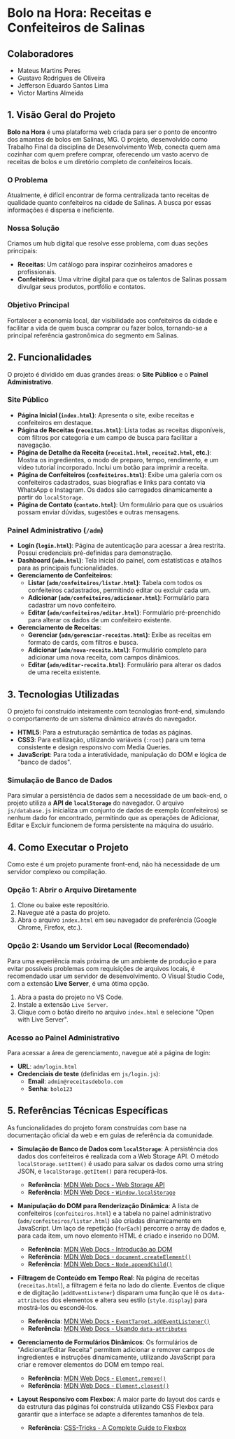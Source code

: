 

# Bolo na Hora: Receitas e Confeiteiros de Salinas

## Colaboradores

  * Mateus Martins Peres
  * Gustavo Rodrigues de Oliveira 
  * Jefferson Eduardo Santos Lima 
  * Victor Martins Almeida

## 1\. Visão Geral do Projeto

**Bolo na Hora** é uma plataforma web criada para ser o ponto de encontro dos amantes de bolos em Salinas, MG. O projeto, desenvolvido como Trabalho Final da disciplina de Desenvolvimento Web, conecta quem ama cozinhar com quem prefere comprar, oferecendo um vasto acervo de receitas de bolos e um diretório completo de confeiteiros locais.

### O Problema

Atualmente, é difícil encontrar de forma centralizada tanto receitas de qualidade quanto confeiteiros na cidade de Salinas. A busca por essas informações é dispersa e ineficiente.

### Nossa Solução

Criamos um hub digital que resolve esse problema, com duas seções principais:

  * **Receitas**: Um catálogo para inspirar cozinheiros amadores e profissionais.
  * **Confeiteiros**: Uma vitrine digital para que os talentos de Salinas possam divulgar seus produtos, portfólio e contatos.

### Objetivo Principal

Fortalecer a economia local, dar visibilidade aos confeiteiros da cidade e facilitar a vida de quem busca comprar ou fazer bolos, tornando-se a principal referência gastronômica do segmento em Salinas.

## 2\. Funcionalidades

O projeto é dividido em duas grandes áreas: o **Site Público** e o **Painel Administrativo**.

### Site Público

  * **Página Inicial (`index.html`)**: Apresenta o site, exibe receitas e confeiteiros em destaque.
  * **Página de Receitas (`receitas.html`)**: Lista todas as receitas disponíveis, com filtros por categoria e um campo de busca para facilitar a navegação.
  * **Página de Detalhe da Receita (`receita1.html`, `receita2.html`, etc.)**: Mostra os ingredientes, o modo de preparo, tempo, rendimento, e um vídeo tutorial incorporado. Inclui um botão para imprimir a receita.
  * **Página de Confeiteiros (`confeiteiros.html`)**: Exibe uma galeria com os confeiteiros cadastrados, suas biografias e links para contato via WhatsApp e Instagram. Os dados são carregados dinamicamente a partir do `localStorage`.
  * **Página de Contato (`contato.html`)**: Um formulário para que os usuários possam enviar dúvidas, sugestões e outras mensagens.

### Painel Administrativo (`/adm`)

  * **Login (`login.html`)**: Página de autenticação para acessar a área restrita. Possui credenciais pré-definidas para demonstração.
  * **Dashboard (`adm.html`)**: Tela inicial do painel, com estatísticas e atalhos para as principais funcionalidades.
  * **Gerenciamento de Confeiteiros**:
      * **Listar (`adm/confeiteiros/listar.html`)**: Tabela com todos os confeiteiros cadastrados, permitindo editar ou excluir cada um.
      * **Adicionar (`adm/confeiteiros/adicionar.html`)**: Formulário para cadastrar um novo confeiteiro.
      * **Editar (`adm/confeiteiros/editar.html`)**: Formulário pré-preenchido para alterar os dados de um confeiteiro existente.
  * **Gerenciamento de Receitas**:
      * **Gerenciar (`adm/gerenciar-receitas.html`)**: Exibe as receitas em formato de cards, com filtros e busca.
      * **Adicionar (`adm/nova-receita.html`)**: Formulário completo para adicionar uma nova receita, com campos dinâmicos.
      * **Editar (`adm/editar-receita.html`)**: Formulário para alterar os dados de uma receita existente.

## 3\. Tecnologias Utilizadas

O projeto foi construído inteiramente com tecnologias front-end, simulando o comportamento de um sistema dinâmico através do navegador.

  * **HTML5**: Para a estruturação semântica de todas as páginas.
  * **CSS3**: Para estilização, utilizando variáveis (`:root`) para um tema consistente e design responsivo com Media Queries.
  * **JavaScript**: Para toda a interatividade, manipulação do DOM e lógica de "banco de dados".

### Simulação de Banco de Dados

Para simular a persistência de dados sem a necessidade de um back-end, o projeto utiliza a **API de `localStorage`** do navegador. O arquivo `js/database.js` inicializa um conjunto de dados de exemplo (confeiteiros) se nenhum dado for encontrado, permitindo que as operações de Adicionar, Editar e Excluir funcionem de forma persistente na máquina do usuário.

## 4\. Como Executar o Projeto

Como este é um projeto puramente front-end, não há necessidade de um servidor complexo ou compilação.

### Opção 1: Abrir o Arquivo Diretamente

1.  Clone ou baixe este repositório.
2.  Navegue até a pasta do projeto.
3.  Abra o arquivo `index.html` em seu navegador de preferência (Google Chrome, Firefox, etc.).

### Opção 2: Usando um Servidor Local (Recomendado)

Para uma experiência mais próxima de um ambiente de produção e para evitar possíveis problemas com requisições de arquivos locais, é recomendado usar um servidor de desenvolvimento. O Visual Studio Code, com a extensão **Live Server**, é uma ótima opção.

1.  Abra a pasta do projeto no VS Code.
2.  Instale a extensão `Live Server`.
3.  Clique com o botão direito no arquivo `index.html` e selecione "Open with Live Server".

### Acesso ao Painel Administrativo

Para acessar a área de gerenciamento, navegue até a página de login:

  * **URL**: `adm/login.html`
  * **Credenciais de teste** (definidas em `js/login.js`):
      * **Email**: `admin@receitasdebolo.com`
      * **Senha**: `bolo123`

## 5\. Referências Técnicas Específicas

As funcionalidades do projeto foram construídas com base na documentação oficial da web e em guias de referência da comunidade.

  * **Simulação de Banco de Dados com `localStorage`**: A persistência dos dados dos confeiteiros é realizada com a Web Storage API. O método `localStorage.setItem()` é usado para salvar os dados como uma string JSON, e `localStorage.getItem()` para recuperá-los.

      * **Referência**: [MDN Web Docs - Web Storage API](https://developer.mozilla.org/pt-BR/docs/Web/API/Web_Storage_API)
      * **Referência**: [MDN Web Docs - `Window.localStorage`](https://www.google.com/search?q=%5Bhttps://developer.mozilla.org/pt-BR/docs/Web/API/Window/localStorage%5D\(https://developer.mozilla.org/pt-BR/docs/Web/API/Window/localStorage\))

  * **Manipulação do DOM para Renderização Dinâmica**: A lista de confeiteiros (`confeiteiros.html`) e a tabela no painel administrativo (`adm/confeiteiros/listar.html`) são criadas dinamicamente em JavaScript. Um laço de repetição (`forEach`) percorre o array de dados e, para cada item, um novo elemento HTML é criado e inserido no DOM.

      * **Referência**: [MDN Web Docs - Introdução ao DOM](https://developer.mozilla.org/pt-BR/docs/Web/API/Document_Object_Model/Introduction)
      * **Referência**: [MDN Web Docs - `document.createElement()`](https://www.google.com/search?q=%5Bhttps://developer.mozilla.org/pt-BR/docs/Web/API/Document/createElement%5D\(https://developer.mozilla.org/pt-BR/docs/Web/API/Document/createElement\))
      * **Referência**: [MDN Web Docs - `Node.appendChild()`](https://www.google.com/search?q=%5Bhttps://developer.mozilla.org/pt-BR/docs/Web/API/Node/appendChild%5D\(https://developer.mozilla.org/pt-BR/docs/Web/API/Node/appendChild\))

  * **Filtragem de Conteúdo em Tempo Real**: Na página de receitas (`receitas.html`), a filtragem é feita no lado do cliente. Eventos de clique e de digitação (`addEventListener`) disparam uma função que lê os `data-attributes` dos elementos e altera seu estilo (`style.display`) para mostrá-los ou escondê-los.

      * **Referência**: [MDN Web Docs - `EventTarget.addEventListener()`](https://www.google.com/search?q=%5Bhttps://developer.mozilla.org/pt-BR/docs/Web/API/EventTarget/addEventListener%5D\(https://developer.mozilla.org/pt-BR/docs/Web/API/EventTarget/addEventListener\))
      * **Referência**: [MDN Web Docs - Usando `data-attributes`](https://www.google.com/search?q=%5Bhttps://developer.mozilla.org/pt-BR/docs/Learn/HTML/Howto/Use_data_attributes%5D\(https://developer.mozilla.org/pt-BR/docs/Learn/HTML/Howto/Use_data_attributes\))

  * **Gerenciamento de Formulários Dinâmicos**: Os formulários de "Adicionar/Editar Receita" permitem adicionar e remover campos de ingredientes e instruções dinamicamente, utilizando JavaScript para criar e remover elementos do DOM em tempo real.

      * **Referência**: [MDN Web Docs - `Element.remove()`](https://www.google.com/search?q=%5Bhttps://developer.mozilla.org/pt-BR/docs/Web/API/Element/remove%5D\(https://developer.mozilla.org/pt-BR/docs/Web/API/Element/remove\))
      * **Referência**: [MDN Web Docs - `Element.closest()`](https://www.google.com/search?q=%5Bhttps://developer.mozilla.org/pt-BR/docs/Web/API/Element/closest%5D\(https://developer.mozilla.org/pt-BR/docs/Web/API/Element/closest\))

  * **Layout Responsivo com Flexbox**: A maior parte do layout dos cards e da estrutura das páginas foi construída utilizando CSS Flexbox para garantir que a interface se adapte a diferentes tamanhos de tela.

      * **Referência**: [CSS-Tricks - A Complete Guide to Flexbox](https://css-tricks.com/snippets/css/a-guide-to-flexbox/)